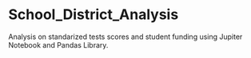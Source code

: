 # School_District_Analysis
Analysis on standarized tests scores and student funding using Jupiter Notebook and Pandas Library.
